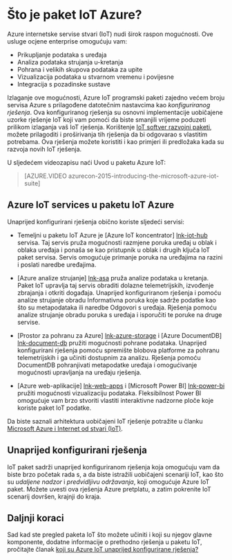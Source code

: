 <properties
    pageTitle="Pregled paketa programa Microsoft Azure IoT | Microsoft Azure"
    description="Pregled načina Azure IoT paket nudi internet stvari konfiguriranog rješenja za prikupljanje analizu i pohrane podataka, navedite vizualizacije i integrirati s drugim sustavima."
    services=""
    suite="iot-suite"
    documentationCenter=""
    authors="dominicbetts"
    manager="timlt"
    editor=""/>

<tags
     ms.service="iot-suite"
     ms.devlang="na"
     ms.topic="get-started-article"
     ms.tgt_pltfrm="na"
     ms.workload="na"
     ms.date="08/09/2016"
     ms.author="dobett"/>

# <a name="what-is-azure-iot-suite"></a>Što je paket IoT Azure?

Azure internetske servise stvari (IoT) nudi širok raspon mogućnosti. Ove usluge ocjene enterprise omogućuju vam:

- Prikupljanje podataka s uređaja
- Analiza podataka strujanja u-kretanja
- Pohrana i velikih skupova podataka za upite
- Vizualizacija podataka u stvarnom vremenu i povijesne
- Integracija s pozadinske sustave

Izlaganje ove mogućnosti, Azure IoT programski paketi zajedno većem broju servisa Azure s prilagođene datotečnim nastavcima kao *konfiguriranog rješenja*. Ova konfiguriranog rješenja su osnovni implementacije uobičajene uzorke rješenje IoT koji vam pomoći da biste smanjili vrijeme poduzeti prilikom izlaganja vaš IoT rješenja. Korištenje [IoT softver razvojni paketi][lnk-sdks], možete prilagoditi i proširivanja tih rješenja da bi odgovarao s vlastitim potrebama. Ova rješenja možete koristiti i kao primjeri ili predložaka kada su razvoja novih IoT rješenja.

U sljedećem videozapisu naći Uvod u paketu Azure IoT:

> [AZURE.VIDEO azurecon-2015-introducing-the-microsoft-azure-iot-suite]

## <a name="azure-iot-services-in-azure-iot-suite"></a>Azure IoT services u paketu IoT Azure

Unaprijed konfigurirani rješenja obično koriste sljedeći servisi:

- Temeljni u paketu IoT Azure je [Azure IoT koncentrator] [ lnk-iot-hub] servisa. Taj servis pruža mogućnosti razmjene poruka uređaj u oblak i oblaka uređaja i ponaša se kao pristupnik u oblak i drugih ključa IoT paket servisa. Servis omogućuje primanje poruka na uređajima na razini i poslati naredbe uređajima.

- [Azure analize strujanje] [ lnk-asa] pruža analize podataka u kretanja. Paket IoT upravlja taj servis obraditi dolazne telemetrijskih, izvođenje zbrajanja i otkriti događaja. Unaprijed konfiguriranom rješenja i pomoću analize strujanje obradu Informativna poruka koje sadrže podatke kao što su metapodataka ili naredbe Odgovori s uređaja. Rješenja pomoću analize strujanje obradu poruka s uređaja i isporučiti te poruke na druge servise.

- [Prostor za pohranu za Azure] [ lnk-azure-storage] i [Azure DocumentDB] [ lnk-document-db] pružiti mogućnosti pohrane podataka. Unaprijed konfigurirani rješenja pomoću spremište blobova platforme za pohranu telemetrijskih i ga učiniti dostupnim za analizu. Rješenja pomoću DocumentDB pohranjivati metapodatke uređaja i omogućivanje mogućnosti upravljanja na uređaju rješenja.

- [Azure web-aplikacije] [ lnk-web-apps] i [Microsoft Power BI] [ lnk-power-bi] pružiti mogućnosti vizualizaciju podataka. Fleksibilnost Power BI omogućuje vam brzo stvoriti vlastiti interaktivne nadzorne ploče koje koriste paket IoT podatke.

Da biste saznali arhitektura uobičajeni IoT rješenje potražite u članku [Microsoft Azure i Internet od stvari (IoT)][iot-suite-what-is-azure-iot].

## <a name="preconfigured-solutions"></a>Unaprijed konfigurirani rješenja

IoT paket sadrži unaprijed konfiguriranom rješenja koja omogućuju vam da biste brzo početak rada s, a da biste istražili uobičajeni scenariji IoT, kao što su *udaljene nadzor* i *predvidljivu održavanja*, koji omogućuje Azure IoT paket. Možete uvesti ova rješenja Azure pretplatu, a zatim pokrenite IoT scenarij dovršen, krajnji do kraja.

## <a name="next-steps"></a>Daljnji koraci

Sad kad ste pregled paketa IoT što možete učiniti i koji su njegov glavne komponente, dodatne informacije o prethodno rješenja u paketu IoT, pročitajte članak [koji su Azure IoT unaprijed konfigurirane rješenja?][lnk-what-are-preconfig]

[lnk-sdks]: https://azure.microsoft.com/documentation/articles/iot-hub-sdks-summary/
[lnk-iot-hub]: https://azure.microsoft.com/documentation/services/iot-hub/
[lnk-asa]: https://azure.microsoft.com/documentation/services/stream-analytics/
[lnk-azure-storage]: https://azure.microsoft.com/documentation/services/storage/
[lnk-document-db]: https://azure.microsoft.com/documentation/services/documentdb/
[lnk-power-bi]: https://powerbi.microsoft.com/
[lnk-web-apps]: https://azure.microsoft.com/documentation/services/app-service/web/
[iot-suite-what-is-azure-iot]: iot-suite-what-is-azure-iot.md
[lnk-what-are-preconfig]: iot-suite-what-are-preconfigured-solutions.md
